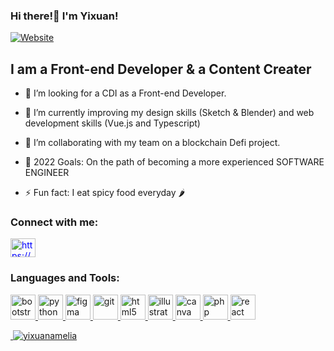 ### Hi there!👋 I'm Yixuan! 
[![Website](https://img.shields.io/website?style=for-the-badge&url=http%3A%2F%2Fyixuan-wang.com)](https://yixuan-wang.com)
## I am a Front-end Developer & a Content Creater
- 🔭 I’m looking for a CDI as a Front-end Developer.

- 🌱 I’m currently improving my design skills (Sketch & Blender) and web development skills (Vue.js and Typescript) 

- 👯 I’m collaborating with my team on a blockchain Defi project.

- 🥅 2022 Goals: On the path of becoming a more experienced SOFTWARE ENGINEER 

- ⚡ Fun fact: I eat spicy food everyday 🌶

### Connect with me:
<a href="https://linkedin.com/in/https://www.linkedin.com/in/yixuan-wang-a42082a8/" target="blank"><img align="center" style="color:blue;" src="https://cdn.jsdelivr.net/npm/simple-icons@3.0.1/icons/linkedin.svg" alt="https://www.linkedin.com/in/yixuan-wang-a42082a8/" height="30" width="40" /></a>

### Languages and Tools:
<p align="left"> <a href="https://getbootstrap.com" target="_blank"> <img src="https://www.vectorlogo.zone/logos/getbootstrap/getbootstrap-icon.svg" alt="bootstrap" width="40" height="40"/> </a> <a href="https://www.vectorlogo.zone/logos/python/index.html" target="_blank"> <img src="https://www.vectorlogo.zone/logos/python/python-icon.svg" alt="python" width="40" height="40"/> </a>  <a href="https://www.figma.com/" target="_blank"> <img src="https://www.vectorlogo.zone/logos/figma/figma-icon.svg" alt="figma" width="40" height="40"/> </a> <a href="https://git-scm.com/" target="_blank"> <img src="https://www.vectorlogo.zone/logos/git-scm/git-scm-icon.svg" alt="git" width="40" height="40"/> </a> <a href="https://www.w3.org/html/" target="_blank"> <img src="https://www.vectorlogo.zone/logos/w3_html5/w3_html5-icon.svg" alt="html5" width="40" height="40"/> </a> <a href="https://www.adobe.com/in/products/illustrator.html" target="_blank"> <img src="https://www.vectorlogo.zone/logos/adobe_illustrator/adobe_illustrator-icon.svg" alt="illustrator" width="40" height="40"/> </a> <a href="https://www.vectorlogo.zone/logos/canva/index.html" target="_blank"> <img src="https://www.vectorlogo.zone/logos/canva/canva-icon.svg" alt="canva" width="40" height="40"/> </a>  <a href="https://www.php.net" target="_blank"> <img src="https://www.vectorlogo.zone/logos/php/php-horizontal.svg" alt="php" width="40" height="40"/> </a><a href="https://reactjs.org/" target="_blank"> <img src="https://www.vectorlogo.zone/logos/reactjs/reactjs-icon.svg" alt="react" width="40" height="40"/>  </p>

<p>&nbsp;<img src="https://github-readme-stats.vercel.app/api?username=yixuanamelia&show_icons=true&locale=en" alt="yixuanamelia" /></p>



